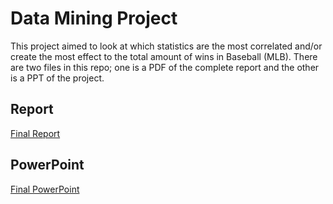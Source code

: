 # Data Mining Project
This project aimed to look at which statistics are the most correlated and/or create the most effect to the total amount of wins in Baseball (MLB).
There are two files in this repo; one is a PDF of the complete report and the other is a PPT of the project.
## Report
[Final Report](https://github.com/richardkang96/DataMiningProject/blob/main/Final%20Report.pdf)
## PowerPoint
[Final PowerPoint](https://github.com/richardkang96/DataMiningProject/blob/main/Final%20Slides.pptx)
